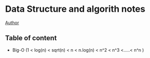 # Data Structure and algorith notes

[Author](https://www.abhishekdipu.tech/)

## Table of content

- Big-O (1 < log(n) < sqrt(n) < n < n.log(n) < n^2 < n^3 <.....< n^n )
